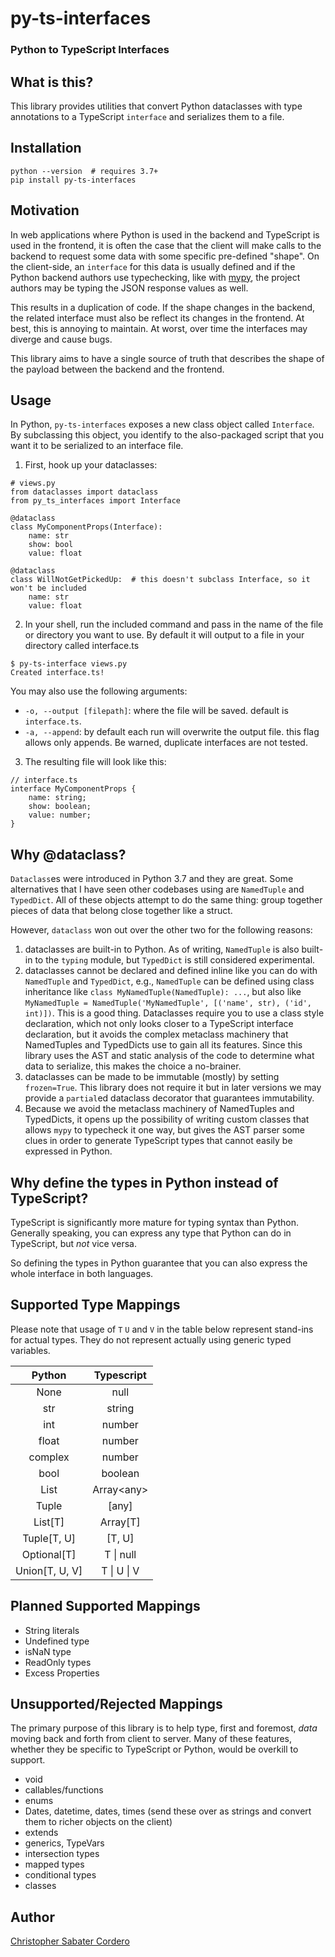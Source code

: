 # py-ts-interfaces
### Python to TypeScript Interfaces

## What is this?

This library provides utilities that convert Python dataclasses with type
annotations to a TypeScript `interface` and serializes them to a file.

## Installation

```
python --version  # requires 3.7+
pip install py-ts-interfaces
```

## Motivation

In web applications where Python is used in the backend and TypeScript is used
in the frontend, it is often the case that the client will make calls to the
backend to request some data with some specific pre-defined "shape".  On the
client-side, an `interface` for this data is usually defined and if the Python
backend authors use typechecking, like with [mypy](http://mypy-lang.org/), the
project authors may be typing the JSON response values as well.

This results in a duplication of code.  If the shape changes in the backend,
the related interface must also be reflect its changes in the frontend.  At
best, this is annoying to maintain.  At worst, over time the interfaces may
diverge and cause bugs.

This library aims to have a single source of truth that describes the shape of
the payload between the backend and the frontend.

## Usage

In Python, `py-ts-interfaces` exposes a new class object called `Interface`.
By subclassing this object, you identify to the also-packaged script that you
want it to be serialized to an interface file.

1. First, hook up your dataclasses:
```
# views.py
from dataclasses import dataclass
from py_ts_interfaces import Interface

@dataclass
class MyComponentProps(Interface):
    name: str
    show: bool
    value: float

@dataclass
class WillNotGetPickedUp:  # this doesn't subclass Interface, so it won't be included
    name: str
    value: float
```

2. In your shell, run the included command and pass in the name of the file or
   directory you want to use.  By default it will output to a file in your
   directory called interface.ts
```
$ py-ts-interface views.py
Created interface.ts!
```

You may also use the following arguments:
* `-o, --output [filepath]`:  where the file will be saved. default is `interface.ts`.
* `-a, --append`:  by default each run will overwrite the output file. this flag
allows only appends.  Be warned, duplicate interfaces are not tested.


3. The resulting file will look like this:
```
// interface.ts
interface MyComponentProps {
    name: string;
    show: boolean;
    value: number;
}
```

## Why @dataclass?

`Dataclass`es were introduced in Python 3.7 and they are great.  Some
alternatives that I have seen other codebases using are `NamedTuple` and
`TypedDict`.  All of these objects attempt to do the same thing: group together
pieces of data that belong close together like a struct.

However, `dataclass` won out over the other two for the following reasons:
1. dataclasses are built-in to Python.  As of writing, `NamedTuple` is also
   built-in to the `typing` module, but `TypedDict` is still considered
   experimental.
2. dataclasses cannot be declared and defined inline like you can do with
   `NamedTuple` and `TypedDict`, e.g., `NamedTuple` can be defined using class
   inheritance like `class MyNamedTuple(NamedTuple): ...`, but also like
   `MyNamedTuple = NamedTuple('MyNamedTuple', [('name', str), ('id', int)])`.
   This is a good thing.  Dataclasses require you to use a class style
   declaration, which not only looks closer to a TypeScript interface
   declaration, but it avoids the complex metaclass machinery that NamedTuples
   and TypedDicts use to gain all its features.  Since this library uses the
   AST and static analysis of the code to determine what data to serialize,
   this makes the choice a no-brainer.
3. dataclasses can be made to be immutable (mostly) by setting `frozen=True`.
   This library does not require it but in later versions we may provide a
   `partial`ed dataclass decorator that guarantees immutability.
4. Because we avoid the metaclass machinery of NamedTuples and TypedDicts, it
   opens up the possibility of writing custom classes that allows `mypy` to
   typecheck it one way, but gives the AST parser some clues in order to
   generate TypeScript types that cannot easily be expressed in Python.

## Why define the types in Python instead of TypeScript?

TypeScript is significantly more mature for typing syntax than Python.
Generally speaking, you can express any type that Python can do in TypeScript,
but _not_ vice versa.

So defining the types in Python guarantee that you can also express the whole
interface in both languages.

## Supported Type Mappings
Please note that usage of `T` `U` and `V` in the table below represent
stand-ins for actual types.  They do not represent actually using generic typed
variables.

| Python                          | Typescript                    |
|:-------------------------------:|:-----------------------------:|
| None                            | null                          |
| str                             | string                        |
| int                             | number                        |
| float                           | number                        |
| complex                         | number                        |
| bool                            | boolean                       |
| List                            | Array\<any\>                  |
| Tuple                           | [any]                         |
| List[T]                         | Array[T]                      |
| Tuple[T, U]                     | [T, U]                        |
| Optional[T]                     | T \| null                     |
| Union[T, U, V]                  | T \| U \| V                   |

## Planned Supported Mappings

* String literals
* Undefined type
* isNaN type
* ReadOnly types
* Excess Properties

## Unsupported/Rejected Mappings

The primary purpose of this library is to help type, first and foremost, _data_
moving back and forth from client to server.  Many of these features, whether they be specific to TypeScript or Python, would be overkill to support.

* void
* callables/functions
* enums
* Dates, datetime, dates, times (send these over as strings and convert them to richer objects on the client)
* extends
* generics, TypeVars
* intersection types
* mapped types
* conditional types
* classes

## Author

[Christopher Sabater Cordero](https://chrisdoescoding.com)

